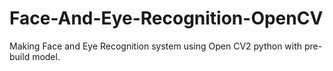 # Face-And-Eye-Recognition-OpenCV
Making Face and Eye Recognition system using Open CV2 python with pre-build model.
